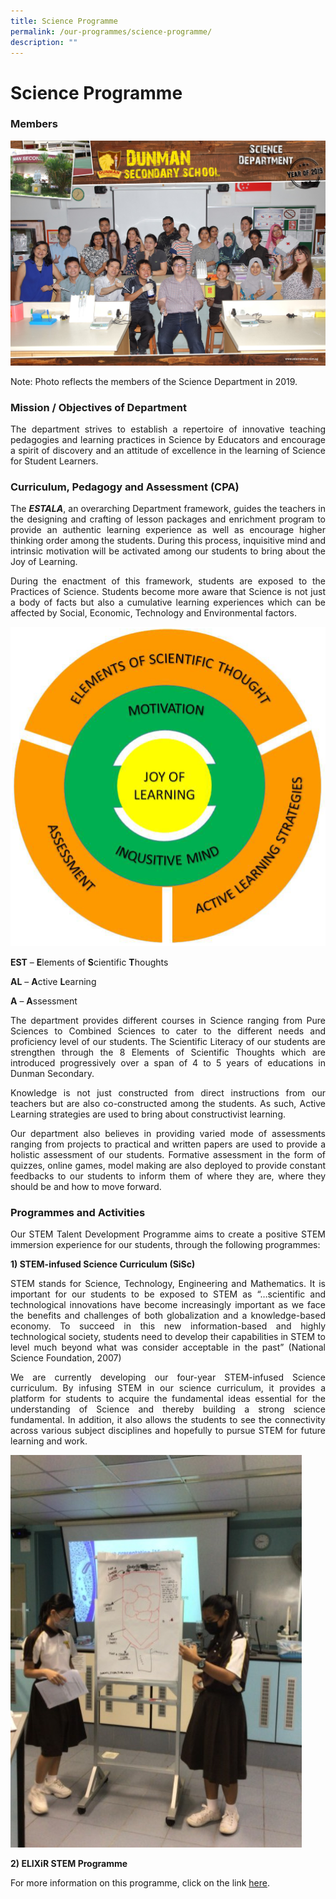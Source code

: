 ```yaml
---
title: Science Programme
permalink: /our-programmes/science-programme/
description: ""
---
```


# Science Programme

### Members

![](/images/Our%20Academic%20Programme/Science%20Programme/Science%20Dept%202019.jpg)

Note: Photo reflects the members of the Science Department in 2019.

### Mission / Objectives of Department

<p style="text-align: justify;">The department strives to establish a repertoire of innovative teaching pedagogies and learning practices in Science by Educators and encourage a spirit of discovery and an attitude of excellence in the learning of Science for Student Learners.</p>

### Curriculum, Pedagogy and Assessment (CPA)

<p style="text-align: justify;">The <b><i>ESTALA</i></b>, an overarching Department framework, guides the teachers in the designing and crafting of lesson packages and enrichment program to provide an authentic learning experience as well as encourage higher thinking order among the students. During this process, inquisitive mind and intrinsic motivation will be activated among our students to bring about the Joy of Learning.  </p>

<p style="text-align: justify;">During the enactment of this framework, students are exposed to the Practices of Science. Students become more aware that Science is not just a body of facts but also a cumulative learning experiences which can be affected by Social, Economic, Technology and Environmental factors.</p>

![](/images/Our%20Academic%20Programme/Science%20Programme/JOY%20OF%20LEARNING.png)

**EST** – **E**lements of **S**cientific **T**houghts

**AL** – **A**ctive **L**earning

**A** – **A**ssessment


<p style="text-align: justify;">The department provides different courses in Science ranging from Pure Sciences to Combined Sciences to cater to the different needs and proficiency level of our students. The Scientific Literacy of our students are strengthen through the 8 Elements of Scientific Thoughts which are introduced progressively over a span of 4 to 5 years of educations in Dunman Secondary.</p>

<p style="text-align: justify;">Knowledge is not just constructed from direct instructions from our teachers but are also co-constructed among the students. As such, Active Learning strategies are used to bring about constructivist learning.</p>

<p style="text-align: justify;">Our department also believes in providing varied mode of assessments ranging from projects to practical and written papers are used to provide a holistic assessment of our students. Formative assessment in the form of quizzes, online games, model making are also deployed to provide constant feedbacks to our students to inform them of where they are, where they should be and how to move forward.</p>

### Programmes and Activities

<p style="text-align: justify;">Our STEM Talent Development Programme aims to create a positive STEM immersion experience for our students, through the following programmes:</p>

  
**1) STEM-infused Science Curriculum (SiSc)**  


<p style="text-align: justify;">STEM stands for Science, Technology, Engineering and Mathematics. It is important for our students to be exposed to STEM as “…scientific and technological innovations have become increasingly important as we face the benefits and challenges of both globalization and a knowledge-based economy. To succeed in this new information-based and highly technological society, students need to develop their capabilities in STEM to level much beyond what was consider acceptable in the past” (National Science Foundation, 2007)</p>

<p style="text-align: justify;">We are currently developing our four-year STEM-infused Science curriculum. By infusing STEM in our science curriculum, it provides a platform for students to acquire the fundamental ideas essential for the understanding of Science and thereby building a strong science fundamental. In addition, it also allows the students to see the connectivity across various subject disciplines and hopefully to pursue STEM for future learning and work.</p>

![](/images/Our%20Academic%20Programme/Science%20Programme/Sci%20Students%20presenting%20prototype.jpg)

**2) ELIXiR STEM Programme**  


For more information on this programme, click on the link <a href="/our-special-programmes/ELIXiR/" target="_blank">here</a>.